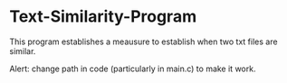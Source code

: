 # Text-Similarity-Program

This program establishes a meausure to establish when two txt files are similar.

Alert: change path in code (particularly in main.c) to make it work.
